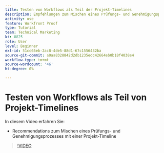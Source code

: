 ```yaml
---
title: Testen von Workflows als Teil der Projekt-Timelines
description: Empfehlungen zum Mischen eines Prüfungs- und Genehmigungsprozesses mit einer Projekt-Timeline finden Sie in [!DNL  Workfront].
activity: use
feature: Workfront Proof
type: Tutorial
team: Technical Marketing
kt: 8825
role: User
level: Beginner
exl-id: 51cc65eb-2ac8-4de5-88d1-67c1556432ba
source-git-commit: a0aa8328842d2db1235edc42664eb0b18f4038e4
workflow-type: tm+mt
source-wordcount: '46'
ht-degree: 0%

---
```


# Testen von Workflows als Teil von Projekt-Timelines

In diesem Video erfahren Sie:

* Recommendations zum Mischen eines Prüfungs- und Genehmigungsprozesses mit einer Projekt-Timeline

>[!VIDEO](https://video.tv.adobe.com/v/335125/?quality=12)

<!--
## Learn more
These articles on [!DNL Workfront] One describe some basic proof workflows that you could use as a basis for building workflows at your organization.

* Basic proofing process
* Internal then external review
* Working with designers and project managers
-->
